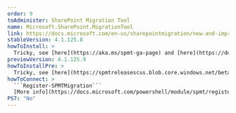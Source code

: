 ```yaml
---
order: 9
toAdminister: SharePoint Migration Tool
name: Microsoft.SharePoint.MigrationTool
link: https://docs.microsoft.com/en-us/sharepointmigration/new-and-improved-features-in-the-sharepoint-migration-tool
stableVersion: 4.1.125.8
howToInstall: >
  Tricky, see [here](https://aka.ms/spmt-ga-page) and [here](https://docs.microsoft.com/sharepointmigration/overview-spmt-ps-cmdlets#before-you-begin?WT.mc_id=M365-MVP-5004663)
previewVersion: 4.1.125.9
howToInstallPre: >
  Tricky, see [here](https://spmtreleasescus.blob.core.windows.net/betainstall/default.htm) and [here](https://docs.microsoft.com/sharepointmigration/overview-spmt-ps-cmdlets#before-you-begin?WT.mc_id=M365-MVP-5004663)
howToConnect: >
  ```Register-SPMTMigration```
  [More info](https://docs.microsoft.com/powershell/module/spmt/register-spmtmigration?view=spmt-ps?WT.mc_id=M365-MVP-5004663)
PS7: "No"
---
```

